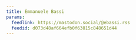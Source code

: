 ```yaml
---
title: Emmanuele Bassi
params:
  feedlink: https://mastodon.social/@ebassi.rss
  feedid: d073d48af664efb0f63815c848651d44
---
```

